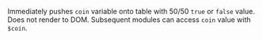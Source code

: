 Immediately pushes `coin` variable onto table with 50/50 `true` or `false` value. Does not render to DOM. Subsequent modules can access `coin` value with `$coin`.